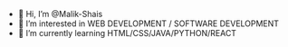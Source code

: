 - 👋 Hi, I’m @Malik-Shais
- 👀 I’m interested in WEB DEVELOPMENT / SOFTWARE DEVELOPMENT
- 🌱 I’m currently learning HTML/CSS/JAVA/PYTHON/REACT


<!---
Malik-Shais/Malik-Shais is a ✨ special ✨ repository because its `README.md` (this file) appears on your GitHub profile.
You can click the Preview link to take a look at your changes.
--->
